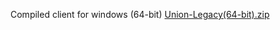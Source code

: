 Compiled client for windows (64-bit) [Union-Legacy(64-bit).zip](https://github.com/l00ntick/Union-Legacy/files/13828988/Union-Legacy.64-bit.zip)
